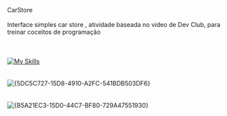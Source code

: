 
CarStore
<br>
<br>
Interface simples car store , atividade baseada no video de Dev Club, para treinar coceitos de programação
<br>
<br>
<br>
<br>
[![My Skills](https://skillicons.dev/icons?i=js,html,css)](https://skillicons.dev)
<br>
<br>
<br>
![{5DC5C727-15D8-4910-A2FC-541BDB503DF6}](https://github.com/user-attachments/assets/28c51d35-6fd2-466e-938f-db7275b1a1a7)
<br>
<br>
<br>
![{B5A21EC3-15D0-44C7-BF80-729A47551930}](https://github.com/user-attachments/assets/a6a2c31d-c7e8-4f9d-84ae-7e01b5edd9f6)



